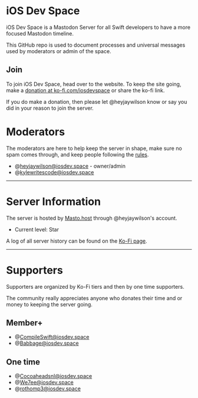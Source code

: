 # iOS Dev Space

iOS Dev Space is a Mastodon Server for all Swift developers to have a more focused Mastodon timeline.

This GitHub repo is used to document processes and universal messages used by moderators or admin of the space.

## Join

To join iOS Dev Space, head over to the website. To keep the site going, make a [donation at ko-fi.com/iosdevspace](https://ko-fi.com/iosdevspace) or share the ko-fi link.

If you do make a donation, then please let @heyjaywilson know or say you did in your reason to join the server.

# Moderators

The moderators are here to help keep the server in shape, make sure no spam comes through, and keep people following the [rules](./docs/rules.md).

- @heyjaywilson@iosdev.space - owner/admin
- @kylewritescode@iosdev.space

---

# Server Information

The server is hosted by [Masto.host](https://masto.host) through @heyjaywilson's account. 

- Current level: Star

A log of all server history can be found on the [Ko-Fi page](https://ko-fi.com/iosdevspace/posts).

---

# Supporters

Supporters are organized by Ko-Fi tiers and then by one time supporters.

The community really appreciates anyone who donates their time and or money to keeping the server going.

## Member+
- @CompileSwift@iosdev.space
- @Babbage@iosdev.space

## One time
- @Cocoaheadsnl@iosdev.space
- @We7ee@iosdev.space
- @rothomp3@iosdev.space
